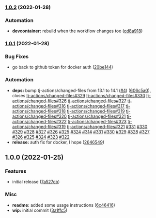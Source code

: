 ### [1.0.2](https://github.com/brad-jones/hashdir/compare/v1.0.1...v1.0.2) (2022-01-28)


### Automation

* **devcontainer:** rebuild when the workflow changes too ([cd8a918](https://github.com/brad-jones/hashdir/commit/cd8a9181e555ba5e9dcac9d4828e5c8a3bceface))

### [1.0.1](https://github.com/brad-jones/hashdir/compare/v1.0.0...v1.0.1) (2022-01-28)


### Bug Fixes

* go back to github token for docker auth ([20be144](https://github.com/brad-jones/hashdir/commit/20be144867a118a4cf23f542b207915119351765))


### Automation

* **deps:** bump tj-actions/changed-files from 13.1 to 14.1 ([#4](https://github.com/brad-jones/hashdir/issues/4)) ([606c5a0](https://github.com/brad-jones/hashdir/commit/606c5a078a83d589f6319ae7013d45688d1af9c8)), closes [tj-actions/changed-files#329](https://github.com/tj-actions/changed-files/issues/329) [tj-actions/changed-files#330](https://github.com/tj-actions/changed-files/issues/330) [tj-actions/changed-files#326](https://github.com/tj-actions/changed-files/issues/326) [tj-actions/changed-files#327](https://github.com/tj-actions/changed-files/issues/327) [tj-actions/changed-files#316](https://github.com/tj-actions/changed-files/issues/316) [tj-actions/changed-files#317](https://github.com/tj-actions/changed-files/issues/317) [tj-actions/changed-files#318](https://github.com/tj-actions/changed-files/issues/318) [tj-actions/changed-files#319](https://github.com/tj-actions/changed-files/issues/319) [tj-actions/changed-files#320](https://github.com/tj-actions/changed-files/issues/320) [tj-actions/changed-files#321](https://github.com/tj-actions/changed-files/issues/321) [tj-actions/changed-files#322](https://github.com/tj-actions/changed-files/issues/322) [tj-actions/changed-files#323](https://github.com/tj-actions/changed-files/issues/323) [tj-actions/changed-files#319](https://github.com/tj-actions/changed-files/issues/319) [tj-actions/changed-files#321](https://github.com/tj-actions/changed-files/issues/321) [#331](https://github.com/brad-jones/hashdir/issues/331) [#330](https://github.com/brad-jones/hashdir/issues/330) [#329](https://github.com/brad-jones/hashdir/issues/329) [#328](https://github.com/brad-jones/hashdir/issues/328) [#327](https://github.com/brad-jones/hashdir/issues/327) [#326](https://github.com/brad-jones/hashdir/issues/326) [#325](https://github.com/brad-jones/hashdir/issues/325) [#324](https://github.com/brad-jones/hashdir/issues/324) [#314](https://github.com/brad-jones/hashdir/issues/314) [#331](https://github.com/brad-jones/hashdir/issues/331) [#330](https://github.com/brad-jones/hashdir/issues/330) [#329](https://github.com/brad-jones/hashdir/issues/329) [#328](https://github.com/brad-jones/hashdir/issues/328) [#327](https://github.com/brad-jones/hashdir/issues/327) [#326](https://github.com/brad-jones/hashdir/issues/326) [#325](https://github.com/brad-jones/hashdir/issues/325) [#324](https://github.com/brad-jones/hashdir/issues/324) [#323](https://github.com/brad-jones/hashdir/issues/323) [#322](https://github.com/brad-jones/hashdir/issues/322)
* **release:** auth fix for docker, I hope ([2646549](https://github.com/brad-jones/hashdir/commit/264654938a9e9e720e4bcb71974137d203c69471))

## 1.0.0 (2022-01-25)


### Features

* initial release ([7a527cb](https://github.com/brad-jones/hashdir/commit/7a527cbfc7e7798d8c966a752770888ea909d86c))


### Misc

* **readme:** added some usage instructions ([6c46416](https://github.com/brad-jones/hashdir/commit/6c464164fead73e30cfbcea3919b8ffa9237ee6c))
* **wip:** initial commit ([3a1ffc5](https://github.com/brad-jones/hashdir/commit/3a1ffc58f148cef59f58cb730061e2c28f3aca4f))
